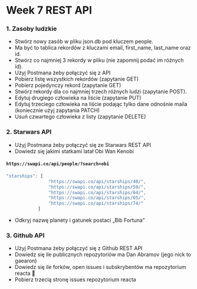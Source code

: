 # Week 7 REST API

### 1. Zasoby ludzkie
* Stwórz nowy zasób w pliku json.db pod kluczem people.
* Ma być to tablica rekordów z kluczami email, first_name, last_name oraz id.
* Stwórz co najmniej 3 rekordy w pliku (nie zapomnij podać im różnych id).
* Użyj Postmana żeby połączyć się z API
* Pobierz listę wszystkich rekordów (zapytanie GET)
* Pobierz pojedynczy rekord (zapytanie GET)
* Stwórz rekordy dla co najmniej trzech różnych ludzi (zapytanie POST).
* Edytuj drugiego człowieka na liście (zapytanie PUT)
* Edytuj trzeciego człowieka na liście podając tylko dane odnośnie maila (koniecznie użyj zapytania PATCH)
* Usuń czwartego człowieka z listy (zapytanie DELETE)
### 2. Starwars API
* Użyj Postmana żeby połączyć się ze Starwars REST API
* Dowiedz się jakimi statkami latał Obi Wan Kenobi
#### `https://swapi.co/api/people/?search=obi`
```javascript
"starships": [
                "https://swapi.co/api/starships/48/",
                "https://swapi.co/api/starships/59/",
                "https://swapi.co/api/starships/64/",
                "https://swapi.co/api/starships/65/",
                "https://swapi.co/api/starships/74/"
            ]
```
* Odkryj nazwę planety i gatunek postaci „Bib Fortuna”
### 3. Github API
* Użyj Postmana żeby połączyć się z Github REST API
* Dowiedz się ile publicznych repozytoriów ma Dan Abramov (jego nick to gaearon)
* Dowiedz się ile forków, open issues i subskrybentów ma repozytorium reacta 🙂
* Pobierz trzecią stronę issues repozytorium reacta